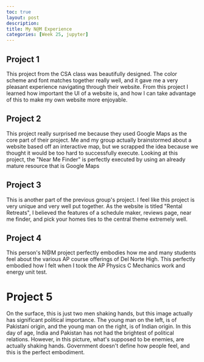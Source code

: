 ```yaml
---
toc: true
layout: post
description: 
title: My N@M Experience
categories: [Week 25, jupyter]
---
```


## Project 1

This project from the CSA class was beautifully designed. The color scheme and font matches together really well, and it gave me a very pleasant experience navigating through their website. From this project I learned how important the UI of a website is, and how I can take advantage of this to make my own website more enjoyable. 

## Project 2

This project really surprised me because they used Google Maps as the core part of their project. Me and my group actually brainstormed about a website based off an interactive map, but we scrapped the idea because we thought it would be too hard to successfully execute. Looking at this project, the "Near Me Finder" is perfectly executed by using an already mature resource that is Google Maps

## Project 3

This is another part of the previous group's project. I feel like this project is very unique and very well put together. As the website is titled "Rental Retreats", I believed the features of a schedule maker, reviews page, near me finder, and pick your homes ties to the central theme extremely well. 

## Project 4

This person's N@M project perfectly embodies how me and many students feel about the various AP course offerings of Del Norte High. This perfectly embodied how I felt when I took the AP Physics C Mechanics work and energy unit test. 

# Project 5

On the surface, this is just two men shaking hands, but this image actually has significant political importance. The young man on the left, is of Pakistani origin, and the young man on the right, is of Indian origin. In this day of age, India and Pakistan has not had the brightest of political relations. However, in this picture, what's supposed to be enemies, are actually shaking hands. Government doesn't define how people feel, and this is the perfect embodiment.

